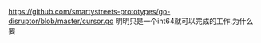 https://github.com/smartystreets-prototypes/go-disruptor/blob/master/cursor.go
明明只是一个int64就可以完成的工作,为什么要

